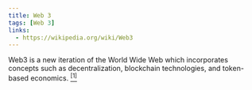 ```yaml
---
title: Web 3
tags: [Web 3]
links:
  - https://wikipedia.org/wiki/Web3
---
```


Web3 is a new iteration of the World Wide Web which incorporates concepts such as decentralization, blockchain technologies, and token-based economics. [<sup>[1]</sup>]({{page.links[0]}})
